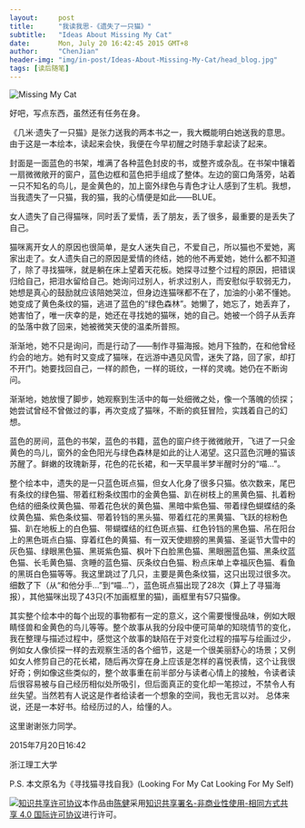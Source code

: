 ```yaml
---
layout:     post
title:      "我读我思-《遗失了一只猫》"
subtitle:   "Ideas About Missing My Cat"
date:       Mon, July 20 16:42:45 2015 GMT+8
author:     "ChenJian"
header-img: "img/in-post/Ideas-About-Missing-My-Cat/head_blog.jpg"
tags: [读后随笔]
---
```


![Missing My Cat](https://img3.doubanio.com/view/subject/l/public/s4073096.jpg)

好吧，写点东西，虽然还有任务在身。

《几米·遗失了一只猫》是张力送我的两本书之一，我大概能明白她送我的意思。由于这是一本绘本，读起来会快，我便在今早初醒之时随手拿起读了起来。

封面是一面蓝色的书架，堆满了各种蓝色封皮的书，或整齐或杂乱。在书架中镶着一扇微微敞开的窗户，蓝色边框和蓝色把手组成了整体。左边的窗口角落旁，站着一只不知名的鸟儿，是金黄色的，加上窗外绿色与青色才让人感到了生机。我想，当我遗失了一只猫，我的猫，我的心情便是如此——BLUE。

女人遗失了自己得猫咪，同时丢了爱情，丢了朋友，丢了很多，最重要的是丢失了自己。

猫咪离开女人的原因也很简单，是女人迷失自己，不爱自己，所以猫也不爱她，离家出走了。女人遗失自己的原因是爱情的终结，她的他不再爱她，她什么都不知道了，除了寻找猫咪，就是躺在床上望着天花板。她探寻过整个过程的原因，把错误归给自己，把泪水留给自己。她询问过别人，祈求过别人，而安慰似乎软弱无力，她想是真心的鼓励就应该陪她哭泣，但身边连猫咪都不在了，加油的小弟不懂她。她变成了黄色条纹的猫，逃进了蓝色的“绿色森林”。她懒了，她忘了，她丢弃了，她害怕了，唯一庆幸的是，她还在寻找她的猫咪，她的自己。她被一个鸽子从丢弃的坠落中救了回来，她被微笑天使的温柔所普照。

渐渐地，她不只是询问，而是行动了——制作寻猫海报。她月下独酌，在和他曾经约会的地方。她有时又变成了猫咪，在远游中遇见风雪，迷失了路，回了家，却打不开门。她要找回自己，一样的颜色，一样的斑纹，一样的灵魂。她仍在不断询问。

渐渐地，她放慢了脚步，她观察到生活中的每一处细微之处，像一个落魄的侦探；她尝试曾经不曾做过的事，再次变成了猫咪，不断的疯狂冒险，实践着自己的幻想。

蓝色的房间，蓝色的书架，蓝色的书籍，蓝色的窗户终于微微敞开，飞进了一只金黄色的鸟儿，窗外的金色阳光与绿色森林是如此的让人渴望。这只蓝色沉睡的猫该苏醒了。鲜嫩的玫瑰新芽，花色的花长裙，和一天早晨半梦半醒时分的“喵...”。

整个绘本中，遗失的是一只蓝色斑点猫，但女人化身了很多只猫。依次数来，尾巴有条纹的绿色猫、带着红粉条纹围巾的金黄色猫、趴在树枝上的黑黄色猫、扎着粉色结的细条纹黄色猫、带着花色状的黄色猫、黑暗中紫色猫、带着绿色蝴蝶结的条纹黄色猫、紫色条纹猫、带着铃铛的黑头猫、带着红花的黑黄猫、飞跃的棕粉色猫、趴在地板上的白色猫、带蝴蝶结的红色斑点猫、红色铃铛的黑色猫、吊在阳台上的黑色斑点白猫、穿着红色的黄猫、有一双天使翅膀的黑黄猫、圣诞节大雪中的灰色猫、绿眼黑色猫、黑斑紫色猫、枫叶下白脸黑色猫、黑眼圈蓝色猫、黑条纹蓝色猫、长毛黄色猫、贪睡的蓝色猫、灰条纹白色猫、粉点床单上幸福灰色猫、看鱼的黑斑白色猫等等。我这里跳过了几只，主要是黄色条纹猫，这只出现过很多次。细数了下（从“和他分手...”到“喵...”），蓝色斑点猫出现了28次（算上了寻猫海报），其他猫咪出现了43只(不加画框里的猫)，画框里有57只猫像。

其实整个绘本中的每个出现的事物都有一定的意义，这个需要慢慢品味，例如大眼睛怪兽和金黄色的鸟儿等等。整个故事从我的分段中便可简单的知晓情节的变化，我在整理与描述过程中，感觉这个故事的缺陷在于对变化过程的描写与绘画过少，例如女人像侦探一样的去观察生活的各个细节，这是一个很美丽舒心的场景；又例如女人修剪自己的花长裙，随后再次穿在身上应该是怎样的喜悦表情，这个让我很好奇；例如像这些类似的，整个故事重在前半部分与读者心情上的接触，令读者读后很容易被与自己经历相似处所吸引，但后面真正的变化却一笔掠过，不禁令人有丝失望。当然若有人说这是作者给读者一个想象的空间，我也无言以对。
总体来说，还是一本好书。给经历过的人，给懂的人。

这里谢谢张力同学。

2015年7月20日16:42

浙江理工大学

P.S. 本文原名为《寻找猫寻找自我》(Looking For My Cat Looking For My Self)

<a rel="license" href="http://creativecommons.org/licenses/by-nc-sa/4.0/"><img alt="知识共享许可协议" style="border-width:0" src="https://i.creativecommons.org/l/by-nc-sa/4.0/88x31.png" /></a>本作品由<a xmlns:cc="http://creativecommons.org/ns#" href="https://o-my-chenjian.com/2015/07/20/Ideas-About-Missing-My-Cat/" property="cc:attributionName" rel="cc:attributionURL">陈健</a>采用<a rel="license" href="http://creativecommons.org/licenses/by-nc-sa/4.0/">知识共享署名-非商业性使用-相同方式共享 4.0 国际许可协议</a>进行许可。


